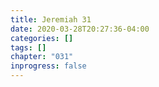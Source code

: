 ```yaml
---
title: Jeremiah 31
date: 2020-03-28T20:27:36-04:00
categories: []
tags: []
chapter: "031"
inprogress: false
---
```


